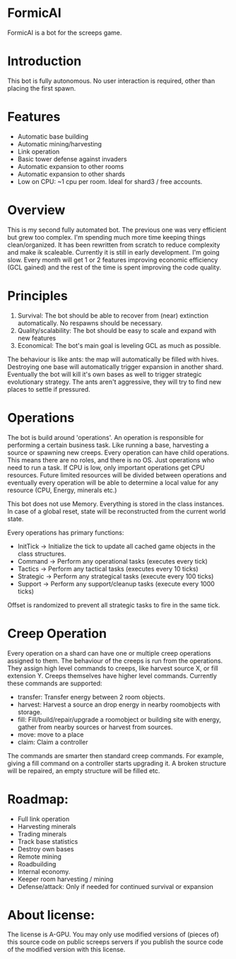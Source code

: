 # FormicAI
FormicAI is a bot for the screeps game.

# Introduction
This bot is fully autonomous. No user interaction is required, other than placing the first spawn.

# Features
* Automatic base building
* Automatic mining/harvesting
* Link operation
* Basic tower defense against invaders
* Automatic expansion to other rooms
* Automatic expansion to other shards
* Low on CPU: ~1 cpu per room. Ideal for shard3 / free accounts.

# Overview
This is my second fully automated bot. The previous one was very efficient but grew too complex. I'm spending much more time keeping things clean/organized. It has been rewritten from scratch to reduce complexity and make ik scaleable. Currently it is still
in early development. I'm going slow. Every month will get 1 or 2 features improving economic efficiency (GCL gained) and the rest of the 
time is spent improving the code quality.

# Principles
1. Survival: The bot should be able to recover from (near) extinction automatically. No respawns should be necessary.
2. Quality/scalability: The bot should be easy to scale and expand with new features
3. Economical: The bot's main goal is leveling GCL as much as possible.

The behaviour is like ants: the map will automatically be filled with hives. Destroying one base will automatically trigger expansion in another shard.
Eventually the bot will kill it's own bases as well to trigger strategic evolutionary strategy.
The ants aren't aggressive, they will try to find new places to settle if pressured.

# Operations
The bot is build around 'operations'. An operation is responsible for performing a certain business task. Like running a base, harvesting a source or spawning new creeps. Every operation can have child operations. This means there are no roles, and there is no OS. Just operations who need to run a task. If CPU is low, only important operations get CPU resources. Future limited resources will be divided between operations and eventually every operation will be able to determine a local value for any resource (CPU, Energy, minerals etc.)

This bot does not use Memory. Everything is stored in the class instances. In case of a global reset, state will be reconstructed from the current world state.

Every operations has primary functions:
* InitTick -> Initialize the tick to update all cached game objects in the class structures.
* Command -> Perform any operational tasks (executes every tick)
* Tactics -> Perform any tactical tasks (executes every 10 ticks)
* Strategic -> Perform any strategical tasks (execute every 100 ticks)
* Support -> Perform any support/cleanup tasks (execute every 1000 ticks)

Offset is randomized to prevent all strategic tasks to fire in the same tick.

# Creep Operation
Every operation on a shard can have one or multiple creep operations assigned to them. The behaviour of the creeps is run from the operations. They assign high level commands to creeps, like harvest source X, or fill extension Y. Creeps themselves have higher level commands. Currently these commands are supported:
* transfer: Transfer energy between 2 room objects.
* harvest: Harvest a source an drop energy in nearby roomobjects with storage.
* fill: Fill/build/repair/upgrade a roomobject or building site with energy, gather from nearby sources or harvest from sources.
* move: move to a place
* claim: Claim a controller

The commands are smarter then standard creep commands. For example, giving a fill command on a controller starts upgrading it. A broken structure will be repaired, an empty structure will be filled etc.

# Roadmap:
* Full link operation
* Harvesting minerals
* Trading minerals
* Track base statistics
* Destroy own bases
* Remote mining
* Roadbuilding
* Internal economy.
* Keeper room harvesting / mining
* Defense/attack: Only if needed for continued survival or expansion

# About license:
The license is A-GPU. You may only use modified versions of (pieces of) this source code on public screeps servers if you publish the source code of the modified version with this license.
